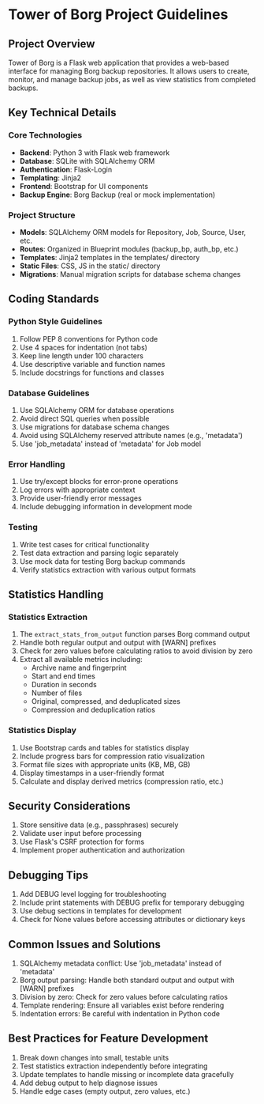 # Tower of Borg Project Guidelines

## Project Overview
Tower of Borg is a Flask web application that provides a web-based interface for managing Borg backup repositories. It allows users to create, monitor, and manage backup jobs, as well as view statistics from completed backups.

## Key Technical Details

### Core Technologies
- **Backend**: Python 3 with Flask web framework
- **Database**: SQLite with SQLAlchemy ORM
- **Authentication**: Flask-Login
- **Templating**: Jinja2
- **Frontend**: Bootstrap for UI components
- **Backup Engine**: Borg Backup (real or mock implementation)

### Project Structure
- **Models**: SQLAlchemy ORM models for Repository, Job, Source, User, etc.
- **Routes**: Organized in Blueprint modules (backup_bp, auth_bp, etc.)
- **Templates**: Jinja2 templates in the templates/ directory
- **Static Files**: CSS, JS in the static/ directory
- **Migrations**: Manual migration scripts for database schema changes

## Coding Standards

### Python Style Guidelines
1. Follow PEP 8 conventions for Python code
2. Use 4 spaces for indentation (not tabs)
3. Keep line length under 100 characters
4. Use descriptive variable and function names
5. Include docstrings for functions and classes

### Database Guidelines
1. Use SQLAlchemy ORM for database operations
2. Avoid direct SQL queries when possible
3. Use migrations for database schema changes
4. Avoid using SQLAlchemy reserved attribute names (e.g., 'metadata')
5. Use 'job_metadata' instead of 'metadata' for Job model

### Error Handling
1. Use try/except blocks for error-prone operations
2. Log errors with appropriate context
3. Provide user-friendly error messages
4. Include debugging information in development mode

### Testing
1. Write test cases for critical functionality
2. Test data extraction and parsing logic separately
3. Use mock data for testing Borg backup commands
4. Verify statistics extraction with various output formats

## Statistics Handling

### Statistics Extraction
1. The `extract_stats_from_output` function parses Borg command output
2. Handle both regular output and output with [WARN] prefixes
3. Check for zero values before calculating ratios to avoid division by zero
4. Extract all available metrics including:
   - Archive name and fingerprint
   - Start and end times
   - Duration in seconds
   - Number of files
   - Original, compressed, and deduplicated sizes
   - Compression and deduplication ratios

### Statistics Display
1. Use Bootstrap cards and tables for statistics display
2. Include progress bars for compression ratio visualization
3. Format file sizes with appropriate units (KB, MB, GB)
4. Display timestamps in a user-friendly format
5. Calculate and display derived metrics (compression ratio, etc.)

## Security Considerations
1. Store sensitive data (e.g., passphrases) securely
2. Validate user input before processing
3. Use Flask's CSRF protection for forms
4. Implement proper authentication and authorization

## Debugging Tips
1. Add DEBUG level logging for troubleshooting
2. Include print statements with DEBUG prefix for temporary debugging
3. Use debug sections in templates for development
4. Check for None values before accessing attributes or dictionary keys

## Common Issues and Solutions
1. SQLAlchemy metadata conflict: Use 'job_metadata' instead of 'metadata'
2. Borg output parsing: Handle both standard output and output with [WARN] prefixes
3. Division by zero: Check for zero values before calculating ratios
4. Template rendering: Ensure all variables exist before rendering
5. Indentation errors: Be careful with indentation in Python code

## Best Practices for Feature Development
1. Break down changes into small, testable units
2. Test statistics extraction independently before integrating
3. Update templates to handle missing or incomplete data gracefully
4. Add debug output to help diagnose issues
5. Handle edge cases (empty output, zero values, etc.)

